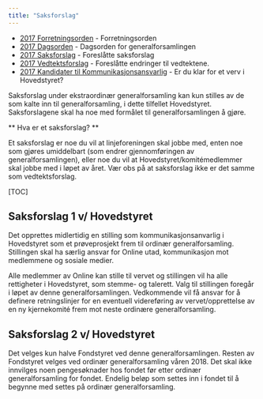 ```yaml
---
title: "Saksforslag"
---
```


* [2017 Forretningsorden](/wiki/online/generalforsamlingen/ekstra2017/forretningsorden) - Forretningsorden
* [2017 Dagsorden](/wiki/online/generalforsamlingen/ekstra2017/dagsorden) - Dagsorden for generalforsamlingen
* [2017 Saksforslag](/wiki/online/generalforsamlingen/ekstra2017/saksforslag) - Foreslåtte saksforslag
* [2017 Vedtektsforslag](/wiki/online/generalforsamlingen/ekstra2017/vedtektsforslag) - Foreslåtte endringer til vedtektene. 
* [2017 Kandidater til Kommunikasjonsansvarlig](/wiki/online/generalforsamlingen/ekstra2017/valg) - Er du klar for et verv i Hovedstyret?

Saksforslag under ekstraordinær generalforsamling kan kun stilles av de som kalte inn til generalforsamling, i dette tilfellet Hovedstyret. Saksforslagene skal ha noe med formålet til generalforsamlingen å gjøre.

** Hva er et saksforslag? **

Et saksforslag er noe du vil at linjeforeningen skal jobbe med, enten noe som gjøres umiddelbart (som endrer gjennomføringen av generalforsamlingen), eller noe du vil at Hovedstyret/komitémedlemmer skal jobbe med i løpet av året. Vær obs på at saksforslag ikke er det samme som vedtektsforslag.

[TOC]

## Saksforslag 1 v/ Hovedstyret

Det opprettes midlertidig en stilling som kommunikasjonsanvarlig i Hovedstyret som et prøveprosjekt frem til ordinær generalforsamling. Stillingen skal ha særlig ansvar for Online utad, kommunikasjon mot medlemmene og sosiale medier.

Alle medlemmer av Online kan stille til vervet og stillingen vil ha alle rettigheter i Hovedstyret, som stemme- og talerett. Valg til stillingen foregår i løpet av denne generalforsamlingen. Vedkommende vil få ansvar for å definere retningslinjer for en eventuell videreføring av vervet/opprettelse av en ny kjernekomité frem mot neste ordinære generalforsamling.

## Saksforslag 2 v/ Hovedstyret 

Det velges kun halve Fondstyret ved denne generalforsamlingen. Resten av Fondstyret velges ved ordinær generalforsamling våren 2018. Det skal ikke innvilges noen pengesøknader hos fondet før etter ordinær generalforsamling for fondet. Endelig beløp som settes inn i fondet til å begynne med settes på ordinær generalforsamling.